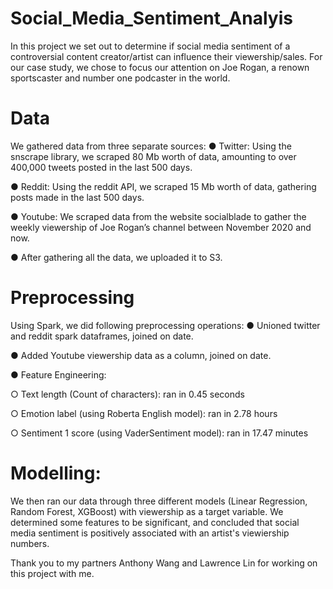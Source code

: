 # Social_Media_Sentiment_Analyis

In this project we set out to determine if social media sentiment of a controversial content creator/artist can influence their viewership/sales. For our case study, we chose to focus our attention on Joe Rogan, a renown sportscaster and number one podcaster in the world.

# Data

We gathered data from three separate sources:
● Twitter: Using the snscrape library, we scraped 80 Mb worth of data, amounting to over 400,000 tweets posted in the last 500 days.

● Reddit: Using the reddit API, we scraped 15 Mb worth of data, gathering posts made in the last 500 days.

● Youtube: We scraped data from the website socialblade to gather the weekly viewership of Joe Rogan’s channel between November 2020 and now.

● After gathering all the data, we uploaded it to S3.

# Preprocessing

Using Spark, we did following preprocessing operations:
● Unioned twitter and reddit spark dataframes, joined on date.

● Added Youtube viewership data as a column, joined on date.

● Feature Engineering:

  ○ Text length (Count of characters): ran in 0.45 seconds
  
  ○ Emotion label (using Roberta English model): ran in 2.78 hours
  
  ○ Sentiment 1 score (using VaderSentiment model): ran in 17.47 minutes
 
 # Modelling:
 
 We then ran our data through three different models (Linear Regression, Random Forest, XGBoost) with viewership as a target variable. We determined some features to be significant, and concluded that social media sentiment is positively associated with an artist's viewiership numbers.
 
 Thank you to my partners Anthony Wang and Lawrence Lin for working on this project with me.
